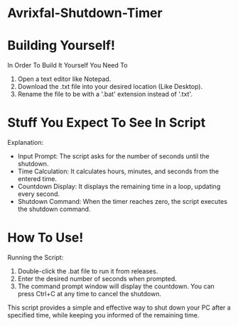 # Avrixfal-Shutdown-Timer

# Building Yourself!
In Order To Build It Yourself You Need To
   1. Open a text editor like Notepad.
   2. Download the .txt file into your desired location (Like Desktop).
   3. Rename the file to be with a '.bat' extension instead of '.txt'.

# Stuff You Expect To See In Script
Explanation:

   - Input Prompt: The script asks for the number of seconds until the shutdown.
   - Time Calculation: It calculates hours, minutes, and seconds from the entered time.
   - Countdown Display: It displays the remaining time in a loop, updating every second.
   - Shutdown Command: When the timer reaches zero, the script executes the shutdown command.

# How To Use!
Running the Script:

   1. Double-click the .bat file to run it from releases.
   2. Enter the desired number of seconds when prompted.
   3. The command prompt window will display the countdown. You can press Ctrl+C at any time to cancel the shutdown.

This script provides a simple and effective way to shut down your PC after a specified time, while keeping you informed of the remaining time.
